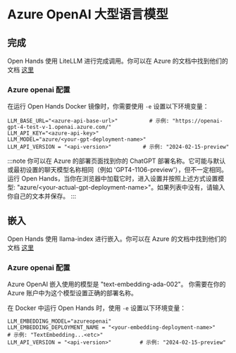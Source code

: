 # Azure OpenAI 大型语言模型

## 完成

Open Hands 使用 LiteLLM 进行完成调用。你可以在 Azure 的文档中找到他们的文档 [这里](https://docs.litellm.ai/docs/providers/azure)

### Azure openai 配置

在运行 Open Hands Docker 镜像时，你需要使用 `-e` 设置以下环境变量：

```
LLM_BASE_URL="<azure-api-base-url>"          # 示例: "https://openai-gpt-4-test-v-1.openai.azure.com/"
LLM_API_KEY="<azure-api-key>"
LLM_MODEL="azure/<your-gpt-deployment-name>"
LLM_API_VERSION = "<api-version>"          # 示例: "2024-02-15-preview"
```

:::note
你可以在 Azure 的部署页面找到你的 ChatGPT 部署名称。它可能与默认或最初设置的聊天模型名称相同（例如 'GPT4-1106-preview'），但不一定相同。运行 Open Hands，当你在浏览器中加载它时，进入设置并按照上述方式设置模型: "azure/&lt;your-actual-gpt-deployment-name&gt;"。如果列表中没有，请输入你自己的文本并保存。
:::

## 嵌入

Open Hands 使用 llama-index 进行嵌入。你可以在 Azure 的文档中找到他们的文档 [这里](https://docs.llamaindex.ai/en/stable/api_reference/embeddings/azure_openai/)

### Azure openai 配置

Azure OpenAI 嵌入使用的模型是 "text-embedding-ada-002"。
你需要在你的 Azure 账户中为这个模型设置正确的部署名称。

在 Docker 中运行 Open Hands 时，使用 `-e` 设置以下环境变量：

```
LLM_EMBEDDING_MODEL="azureopenai"
LLM_EMBEDDING_DEPLOYMENT_NAME = "<your-embedding-deployment-name>"        # 示例: "TextEmbedding...<etc>"
LLM_API_VERSION = "<api-version>"         # 示例: "2024-02-15-preview"
```
